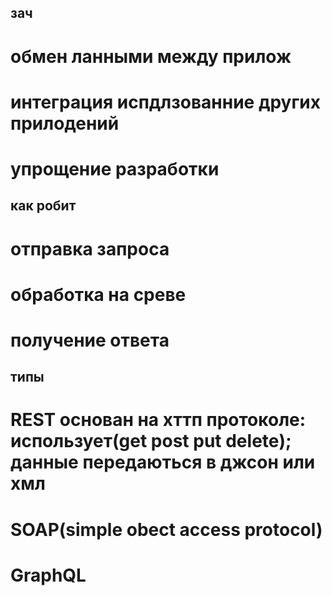 ## зач
# обмен ланными между прилож

# интеграция испдлзованние других прилодений
# упрощение разработки
## как робит
#
# отправка запроса
# обработка на среве
# получение ответа

## типы
# REST основан на хттп протоколе: использует(get post put delete); данные передаються в джсон или хмл
# SOAP(simple obect access protocol)
# GraphQL
#